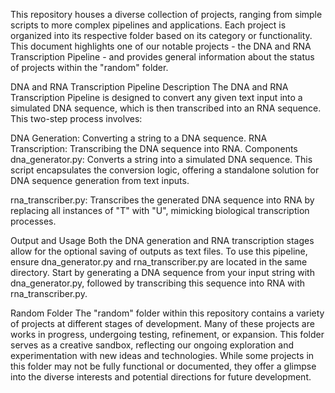 This repository houses a diverse collection of projects, ranging from simple scripts to more complex pipelines and applications. Each project is organized into its respective folder based on its category or functionality. This document highlights one of our notable projects - the DNA and RNA Transcription Pipeline - and provides general information about the status of projects within the "random" folder.

DNA and RNA Transcription Pipeline
Description
The DNA and RNA Transcription Pipeline is designed to convert any given text input into a simulated DNA sequence, which is then transcribed into an RNA sequence. This two-step process involves:

DNA Generation: Converting a string to a DNA sequence.
RNA Transcription: Transcribing the DNA sequence into RNA.
Components
dna_generator.py: Converts a string into a simulated DNA sequence. This script encapsulates the conversion logic, offering a standalone solution for DNA sequence generation from text inputs.

rna_transcriber.py: Transcribes the generated DNA sequence into RNA by replacing all instances of "T" with "U", mimicking biological transcription processes.

Output and Usage
Both the DNA generation and RNA transcription stages allow for the optional saving of outputs as text files. To use this pipeline, ensure dna_generator.py and rna_transcriber.py are located in the same directory. Start by generating a DNA sequence from your input string with dna_generator.py, followed by transcribing this sequence into RNA with rna_transcriber.py.

Random Folder
The "random" folder within this repository contains a variety of projects at different stages of development. Many of these projects are works in progress, undergoing testing, refinement, or expansion. This folder serves as a creative sandbox, reflecting our ongoing exploration and experimentation with new ideas and technologies. While some projects in this folder may not be fully functional or documented, they offer a glimpse into the diverse interests and potential directions for future development.
